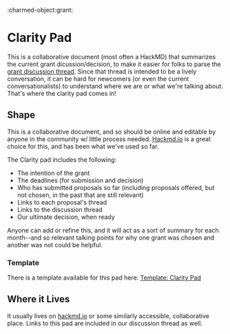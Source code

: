 :charmed-object:grant:

# Clarity Pad

This is a collaborative document (most often a HackMD) that summarizes the current grant dicussion/decision, to make it easier for folks to parse the [grant discussion thread](/grant-discussion-thread).  Since that thread is intended to be a lively conversation, it can be hard for newcomers (or even the current conversationalists) to understand where we are or what we're talking about.  That's where the clarity pad comes in!

## Shape

This is a collaborative document, and so should be online and editable by anyone in the community w/ little process needed.  [Hackmd.io](https://hackmd.io) is a great choice for this, and has been what we've used so far.

The Clarity pad includes the following:

- The intention of the grant
- The deadlines (for submission and decision)
- Who has submitted proposals so far (including proposals offered, but not chosen, in the past that are still relevant)
- Links to each proposal's thread
- Links to the discussion thread
- Our ultimate decision, when ready

Anyone can add or refine this, and it will act as a sort of summary for each month--and so relevant talking points for why one grant was chosen and another was not could be helpful.

### Template

There is a template available for this pad here: [Template: Clarity Pad](/templates/clarity-pad)


## Where it Lives

It usually lives on [hackmd.io](https://hackmd.io) or some similarly accessible, collaborative place.  Links to this pad are included in our discussion thread as well.

